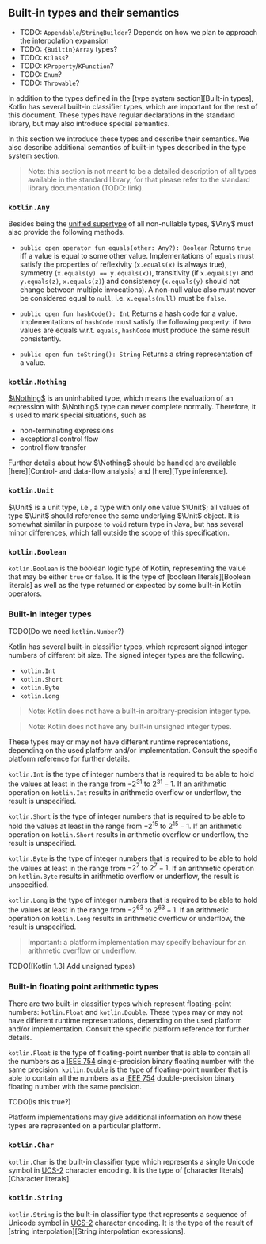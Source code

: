 ## Built-in types and their semantics

- TODO: `Appendable`/`StringBuilder`? Depends on how we plan to approach the interpolation expansion
- TODO: `{Builtin}Array` types?
- TODO: `KClass`?
- TODO: `KProperty`/`KFunction`?
- TODO: `Enum`?
- TODO: `Throwable`?

In addition to the types defined in the [type system section][Built-in types], Kotlin has several built-in classifier types, which are important for the rest of this document.
These types have regular declarations in the standard library, but may also introduce special semantics.

In this section we introduce these types and describe their semantics.
We also describe additional semantics of built-in types described in the type system section.

> Note: this section is not meant to be a detailed description of all types available in the standard library, for that please refer to the standard library documentation (TODO: link).

### `kotlin.Any`

Besides being the [unified supertype][`kotlin.Any`-ts] of all non-nullable types, $\Any$ must also provide the following methods.

- `public open operator fun equals(other: Any?): Boolean`
  Returns `true` iff a value is equal to some other value.
  Implementations of `equals` must satisfy the properties of reflexivity (`x.equals(x)` is always true), symmetry (`x.equals(y) == y.equals(x)`), transitivity (if `x.equals(y)` and `y.equals(z)`, `x.equals(z)`) and consistency (`x.equals(y)` should not change between multiple invocations).
  A non-null value also must never be considered equal to `null`, i.e. `x.equals(null)` must be `false`.

- `public open fun hashCode(): Int`
  Returns a hash code for a value.
  Implementations of `hashCode` must satisfy the following property: if two values are equals w.r.t. `equals`, `hashCode` must produce the same result consistently.

- `public open fun toString(): String`
  Returns a string representation of a value.

[`kotlin.Any`-ts]: #kotlin.any

### `kotlin.Nothing`

[$\Nothing$][`kotlin.Nothing`-ts] is an uninhabited type, which means the evaluation of an expression with $\Nothing$ type can never complete normally.
Therefore, it is used to mark special situations, such as

* non-terminating expressions
* exceptional control flow
* control flow transfer

Further details about how $\Nothing$ should be handled are available [here][Control- and data-flow analysis] and [here][Type inference].

[`kotlin.Nothing`-ts]: #kotlin.nothing

### `kotlin.Unit`

$\Unit$ is a unit type, i.e., a type with only one value $\Unit$; all values of type $\Unit$ should reference the same underlying $\Unit$ object.
It is somewhat similar in purpose to `void` return type in Java, but has several minor differences, which fall outside the scope of this specification.

### `kotlin.Boolean`

`kotlin.Boolean` is the boolean logic type of Kotlin, representing the value that may be either `true` or `false`.
It is the type of [boolean literals][Boolean literals] as well as the type returned or expected by some built-in Kotlin operators.

### Built-in integer types

TODO(Do we need `kotlin.Number`?)

Kotlin has several built-in classifier types, which represent signed integer numbers of different bit size.
The signed integer types are the following.

* `kotlin.Int`
* `kotlin.Short`
* `kotlin.Byte`
* `kotlin.Long`

> Note: Kotlin does not have a built-in arbitrary-precision integer type.

> Note: Kotlin does not have any built-in unsigned integer types.

These types may or may not have different runtime representations, depending on the used platform and/or implementation.
Consult the specific platform reference for further details.

`kotlin.Int` is the type of integer numbers that is required to be able to hold the values at least in the range from $-2^{31}$ to $2^{31} - 1$.
If an arithmetic operation on `kotlin.Int` results in arithmetic overflow or underflow, the result is unspecified.

`kotlin.Short` is the type of integer numbers that is required to be able to hold the values at least in the range from $-2^{15}$ to $2^{15} - 1$.
If an arithmetic operation on `kotlin.Short` results in arithmetic overflow or underflow, the result is unspecified.

`kotlin.Byte` is the type of integer numbers that is required to be able to hold the values at least in the range from $-2^{7}$ to $2^{7} - 1$.
If an arithmetic operation on `kotlin.Byte` results in arithmetic overflow or underflow, the result is unspecified.

`kotlin.Long` is the type of integer numbers that is required to be able to hold the values at least in the range from $-2^{63}$ to $2^{63} - 1$.
If an arithmetic operation on `kotlin.Long` results in arithmetic overflow or underflow, the result is unspecified.

> Important: a platform implementation may specify behaviour for an arithmetic overflow or underflow.

TODO([Kotlin 1.3] Add unsigned types)

### Built-in floating point arithmetic types

There are two built-in classifier types which represent floating-point numbers: `kotlin.Float` and `kotlin.Double`.
These types may or may not have different runtime representations, depending on the used platform and/or implementation.
Consult the specific platform reference for further details.

`kotlin.Float` is the type of floating-point number that is able to contain all the numbers as a [IEEE 754][IEEE754] single-precision binary floating number with the same precision.
`kotlin.Double` is the type of floating-point number that is able to contain all the numbers as a [IEEE 754][IEEE754] double-precision binary floating number with the same precision.

TODO(Is this true?)

Platform implementations may give additional information on how these types are represented on a particular platform.

[IEEE754]: https://ieeexplore.ieee.org/document/8766229

### `kotlin.Char`

`kotlin.Char` is the built-in classifier type which represents a single Unicode symbol in [UCS-2][UCS-2] character encoding.
It is the type of [character literals][Character literals].

### `kotlin.String`

`kotlin.String` is the built-in classifier type that represents a sequence of Unicode symbol in [UCS-2][UCS-2] character encoding.
It is the type of the result of [string interpolation][String interpolation expressions].

[UCS-2]: https://standards.iso.org/ittf/PubliclyAvailableStandards/c069119_ISO_IEC_10646_2017.zip
